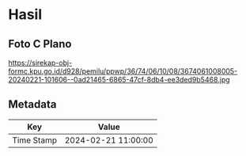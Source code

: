 # Hasil

## Foto C Plano

https://sirekap-obj-formc.kpu.go.id/d928/pemilu/ppwp/36/74/06/10/08/3674061008005-20240221-101606--0ad21465-6865-47cf-8db4-ee3ded9b5468.jpg


## Metadata

| Key        | Value               |
| ---------- | ------------------- |
| Time Stamp | 2024-02-21 11:00:00 |



